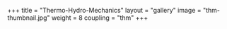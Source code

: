 +++
title = "Thermo-Hydro-Mechanics"
layout = "gallery"
image = "thm-thumbnail.jpg"
weight = 8
coupling = "thm"
+++
